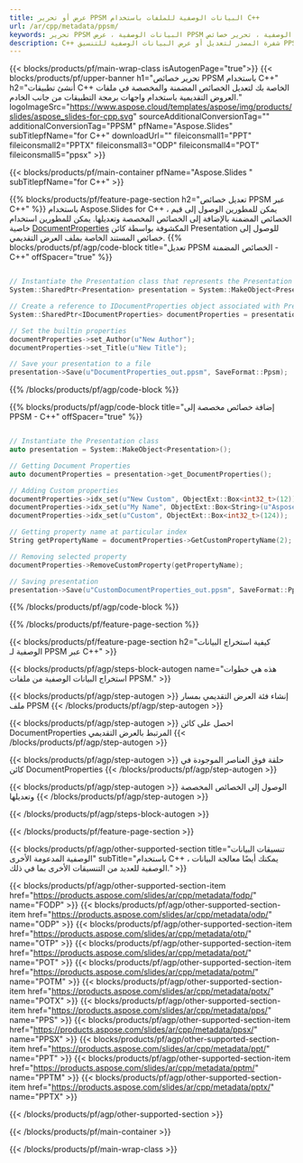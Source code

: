 ```yaml
---
title: عرض أو تحرير PPSM البيانات الوصفية للملفات باستخدام C++
url: /ar/cpp/metadata/ppsm/
keywords: تحرير PPSM البيانات الوصفية ، عرض PPSM البيانات الوصفية ، تحرير خصائص PPSM ، عرض الخصائص PPSM
description: C++ شفرة المصدر لتعديل أو عرض البيانات الوصفية للتنسيق PPSM.
---
```


{{< blocks/products/pf/main-wrap-class isAutogenPage="true">}}
{{< blocks/products/pf/upper-banner h1="تحرير خصائص PPSM باستخدام C++" h2="أنشئ تطبيقات C++ الخاصة بك لتعديل الخصائص المضمنة والمخصصة في ملفات العروض التقديمية باستخدام واجهات برمجة التطبيقات من جانب الخادم." logoImageSrc="https://www.aspose.cloud/templates/aspose/img/products/slides/aspose_slides-for-cpp.svg" sourceAdditionalConversionTag="" additionalConversionTag="PPSM" pfName="Aspose.Slides" subTitlepfName="for C++" downloadUrl="" fileiconsmall1="PPT" fileiconsmall2="PPTX" fileiconsmall3="ODP" fileiconsmall4="POT" fileiconsmall5="ppsx" >}}

{{< blocks/products/pf/main-container pfName="Aspose.Slides " subTitlepfName="for C++" >}}

{{% blocks/products/pf/feature-page-section  h2="تعديل خصائص PPSM عبر C++" %}}
باستخدام Aspose.Slides for C++ ، يمكن للمطورين الوصول إلى قيم الخصائص المضمنة بالإضافة إلى الخصائص المخصصة وتعديلها. يمكن للمطورين استخدام خاصية [DocumentProperties](https://reference.aspose.com/slides/cpp/aspose.slides/documentproperties/) المكشوفة بواسطة كائن Presentation للوصول إلى خصائص المستند الخاصة بملف العرض التقديمي.
{{% blocks/products/pf/agp/code-block title="تعديل PPSM الخصائص المضمنة - C++" offSpacer="true" %}}

```cpp

// Instantiate the Presentation class that represents the Presentation
System::SharedPtr<Presentation> presentation = System::MakeObject<Presentation>(u"presentation.ppsm");

// Create a reference to IDocumentProperties object associated with Presentation
System::SharedPtr<IDocumentProperties> documentProperties = presentation->get_DocumentProperties();

// Set the builtin properties
documentProperties->set_Author(u"New Author");
documentProperties->set_Title(u"New Title");

// Save your presentation to a file
presentation->Save(u"DocumentProperties_out.ppsm", SaveFormat::Ppsm);
```

{{% /blocks/products/pf/agp/code-block %}}

{{% blocks/products/pf/agp/code-block title="إضافة خصائص مخصصة إلى PPSM - C++" offSpacer="true" %}}

```cpp

// Instantiate the Presentation class
auto presentation = System::MakeObject<Presentation>();

// Getting Document Properties
auto documentProperties = presentation->get_DocumentProperties();

// Adding Custom properties
documentProperties->idx_set(u"New Custom", ObjectExt::Box<int32_t>(12));
documentProperties->idx_set(u"My Name", ObjectExt::Box<String>(u"Aspose Metadata Editor"));
documentProperties->idx_set(u"Custom", ObjectExt::Box<int32_t>(124));

// Getting property name at particular index
String getPropertyName = documentProperties->GetCustomPropertyName(2);

// Removing selected property
documentProperties->RemoveCustomProperty(getPropertyName);

// Saving presentation
presentation->Save(u"CustomDocumentProperties_out.ppsm", SaveFormat::Ppsm);
```

{{% /blocks/products/pf/agp/code-block %}}

{{% /blocks/products/pf/feature-page-section %}}

{{< blocks/products/pf/feature-page-section  h2="كيفية استخراج البيانات الوصفية لـ PPSM عبر C++" >}}

{{< blocks/products/pf/agp/steps-block-autogen name="هذه هي خطوات استخراج البيانات الوصفية من ملفات PPSM." >}}

{{< blocks/products/pf/agp/step-autogen >}}
إنشاء فئة العرض التقديمي بمسار ملف PPSM
{{< /blocks/products/pf/agp/step-autogen >}}

{{< blocks/products/pf/agp/step-autogen >}}
احصل على كائن DocumentProperties المرتبط بالعرض التقديمي
{{< /blocks/products/pf/agp/step-autogen >}}

{{< blocks/products/pf/agp/step-autogen >}}
حلقة فوق العناصر الموجودة في كائن DocumentProperties
{{< /blocks/products/pf/agp/step-autogen >}}

{{< blocks/products/pf/agp/step-autogen >}}
الوصول إلى الخصائص المخصصة وتعديلها
{{< /blocks/products/pf/agp/step-autogen >}}

{{< /blocks/products/pf/agp/steps-block-autogen >}}

{{< /blocks/products/pf/feature-page-section >}}

{{< blocks/products/pf/agp/other-supported-section title="تنسيقات البيانات الوصفية المدعومة الأخرى" subTitle="باستخدام C++ ، يمكنك أيضًا معالجة البيانات الوصفية للعديد من التنسيقات الأخرى بما في ذلك." >}}

{{< blocks/products/pf/agp/other-supported-section-item href="https://products.aspose.com/slides/ar/cpp/metadata/fodp/" name="FODP" >}}
{{< blocks/products/pf/agp/other-supported-section-item href="https://products.aspose.com/slides/ar/cpp/metadata/odp/" name="ODP" >}}
{{< blocks/products/pf/agp/other-supported-section-item href="https://products.aspose.com/slides/ar/cpp/metadata/otp/" name="OTP" >}}
{{< blocks/products/pf/agp/other-supported-section-item href="https://products.aspose.com/slides/ar/cpp/metadata/pot/" name="POT" >}}
{{< blocks/products/pf/agp/other-supported-section-item href="https://products.aspose.com/slides/ar/cpp/metadata/potm/" name="POTM" >}}
{{< blocks/products/pf/agp/other-supported-section-item href="https://products.aspose.com/slides/ar/cpp/metadata/potx/" name="POTX" >}}
{{< blocks/products/pf/agp/other-supported-section-item href="https://products.aspose.com/slides/ar/cpp/metadata/pps/" name="PPS" >}}
{{< blocks/products/pf/agp/other-supported-section-item href="https://products.aspose.com/slides/ar/cpp/metadata/ppsx/" name="PPSX" >}}
{{< blocks/products/pf/agp/other-supported-section-item href="https://products.aspose.com/slides/ar/cpp/metadata/ppt/" name="PPT" >}}
{{< blocks/products/pf/agp/other-supported-section-item href="https://products.aspose.com/slides/ar/cpp/metadata/pptm/" name="PPTM" >}}
{{< blocks/products/pf/agp/other-supported-section-item href="https://products.aspose.com/slides/ar/cpp/metadata/pptx/" name="PPTX" >}}


{{< /blocks/products/pf/agp/other-supported-section >}}

{{< /blocks/products/pf/main-container >}}
    
{{< /blocks/products/pf/main-wrap-class >}}
